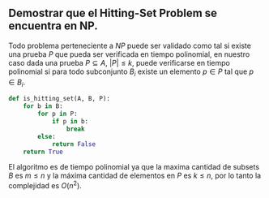 ## 	Demostrar que el Hitting-Set Problem se encuentra en NP.

Todo problema perteneciente a $NP$ puede ser validado como tal si existe una prueba $P$ que pueda ser verificada en tiempo polinomial, en nuestro caso dada una prueba $P \subseteq A$, $|P| \leq k$, puede verificarse en tiempo polinomial si para todo subconjunto $B_i$ existe un elemento $p \in P$ tal que $p \in B_i$.

```python
def is_hitting_set(A, B, P):
    for b in B:
        for p in P:
            if p in b:
                break
        else:
            return False
    return True
```

El algoritmo es de tiempo polinomial ya que la maxima cantidad de subsets $B$ es $m \leq n$ y la máxima cantidad de elementos en $P$ es $k \leq n$, por lo tanto la complejidad es $O(n^2)$.